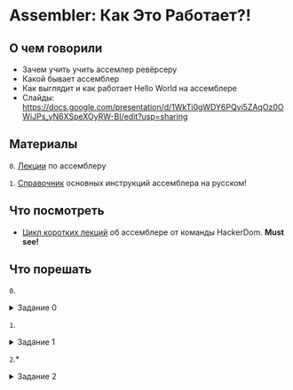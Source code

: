 # Assembler: Как Это Работает?!

## О чем говорили
- Зачем учить учить ассемлер ревёрсеру
- Какой бывает ассемблер
- Как выглядит и как работает Hello World на ассемблере
- Слайды: https://docs.google.com/presentation/d/1WkTi0gWDY6PQvi5ZAqOz0OWiJPs_yN6XSpeXOyRW-BI/edit?usp=sharing

## Материалы

`0`. [Лекции](http://isc.tsu.ru/lectures/asm/)  по ассемблеру

`1`. [Справочник](http://isc.tsu.ru/lectures/asm/instructions.html) основных инструкций ассемблера на русском!

## Что посмотреть
- [Цикл коротких лекций](https://www.youtube.com/channel/UCg7OyAkRMnGQurEsCzMoRYw) об ассемблере от команды HackerDom. **Must see!**

## Что порешать

`0`.  <details><summary> Задание 0</summary>

```assembly
    mov eax, 81
    mov ebx, 49
    div 10
    add ebx, edx
    mul ebx
    sub eax, 17

    eax == ?
```
</details>

`1`.  <details><summary> Задание 1</summary>

```assembly
	mov [0xAABBCC10], 6
	mov [0xAABBCC08], 1
	mov [0xAABBCC04], 1

	.loop:
		mov eax, [0xAABBCC08]
		add eax, [0xAABBCC04]
		mov ebx, [0xAABBCC08]
		mov [0xAABBCC04], ebx
		mov [0xAABBCC08], eax
		sub [0xAABBCC10], 1
		cmp [0xAABBCC10], 0
		jg .loop
	
	[0xAABBCC08] == ?
```
</details>

`2`.* <details><summary> Задание 2</summary>

```assembly
	_start:
		mov [0x1337], 0x62
		mov [0x1338], 0x65
		mov [0x1339], 0xe7
		mov [0x133a], 0x5f
		mov [0x133b], 0x48
		mov [0x133c], 0x61
		mov [0x133d], 0xe7
		mov [0x133e], 0x56
		mov [0x133f], 0xd3
		mov [0x1340], 0x4e
		mov [0x1341], 0x76
		mov [0x1342], 0xd9
		mov [0x1343], 0x5d
		mov edx, 13
		mov ebx, 0x1337
		xor eax, eax
		xor ecx, ecx
		jmp .C
		
	.A:
		add al, 0x16
		xor al, 0x1
		mov [edi], al
		jmp .next
		
	.B:
		add al, 0x11
		and al, 0x7f
		sub al, 0x5
		mov [edi], al
		jmp .next
		
	.C:
		cmp ecx, edx
		je .Done
		lea edi, [ebx + ecx]
		mov al, BYTE [edi]
		cmp al, 0x8e
		jge .B
		cmp al, 0x5f
		jle .A
		mov [edi], al
	.next:
		inc ecx
		jmp .C
	
	.Done:
	
	Что за строка теперь лежит в [0x1337-0x1343]?
```
</details>
